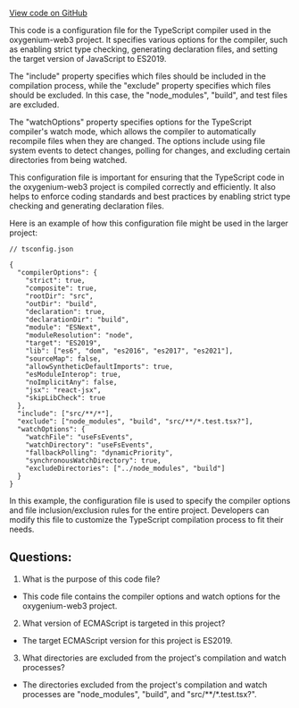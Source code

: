 [View code on GitHub](https://github.com/oxygenium-network/oxygenium-web3/packages/web3-react/tsconfig.json)

This code is a configuration file for the TypeScript compiler used in the oxygenium-web3 project. It specifies various options for the compiler, such as enabling strict type checking, generating declaration files, and setting the target version of JavaScript to ES2019. 

The "include" property specifies which files should be included in the compilation process, while the "exclude" property specifies which files should be excluded. In this case, the "node_modules", "build", and test files are excluded. 

The "watchOptions" property specifies options for the TypeScript compiler's watch mode, which allows the compiler to automatically recompile files when they are changed. The options include using file system events to detect changes, polling for changes, and excluding certain directories from being watched. 

This configuration file is important for ensuring that the TypeScript code in the oxygenium-web3 project is compiled correctly and efficiently. It also helps to enforce coding standards and best practices by enabling strict type checking and generating declaration files. 

Here is an example of how this configuration file might be used in the larger project:

```
// tsconfig.json

{
  "compilerOptions": {
    "strict": true,
    "composite": true,
    "rootDir": "src",
    "outDir": "build",
    "declaration": true,
    "declarationDir": "build",
    "module": "ESNext",
    "moduleResolution": "node",
    "target": "ES2019",
    "lib": ["es6", "dom", "es2016", "es2017", "es2021"],
    "sourceMap": false,
    "allowSyntheticDefaultImports": true,
    "esModuleInterop": true,
    "noImplicitAny": false,
    "jsx": "react-jsx",
    "skipLibCheck": true
  },
  "include": ["src/**/*"],
  "exclude": ["node_modules", "build", "src/**/*.test.tsx?"],
  "watchOptions": {
    "watchFile": "useFsEvents",
    "watchDirectory": "useFsEvents",
    "fallbackPolling": "dynamicPriority",
    "synchronousWatchDirectory": true,
    "excludeDirectories": ["../node_modules", "build"]
  }
}
```

In this example, the configuration file is used to specify the compiler options and file inclusion/exclusion rules for the entire project. Developers can modify this file to customize the TypeScript compilation process to fit their needs.
## Questions: 
 1. What is the purpose of this code file?
- This code file contains the compiler options and watch options for the oxygenium-web3 project.

2. What version of ECMAScript is targeted in this project?
- The target ECMAScript version for this project is ES2019.

3. What directories are excluded from the project's compilation and watch processes?
- The directories excluded from the project's compilation and watch processes are "node_modules", "build", and "src/**/*.test.tsx?".